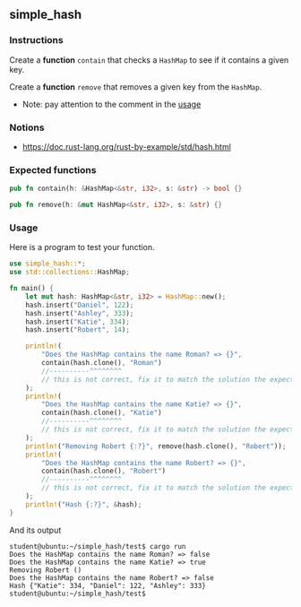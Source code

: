 ## simple_hash

### Instructions

Create a **function** `contain` that checks a `HashMap` to see if it contains a given key.

Create a **function** `remove` that removes a given key from the `HashMap`.

- Note: pay attention to the comment in the [usage](#usage)

### Notions

- https://doc.rust-lang.org/rust-by-example/std/hash.html

### Expected functions

```rust
pub fn contain(h: &HashMap<&str, i32>, s: &str) -> bool {}

pub fn remove(h: &mut HashMap<&str, i32>, s: &str) {}
```

### Usage

Here is a program to test your function.

```rust
use simple_hash::*;
use std::collections::HashMap;

fn main() {
    let mut hash: HashMap<&str, i32> = HashMap::new();
    hash.insert("Daniel", 122);
    hash.insert("Ashley", 333);
    hash.insert("Katie", 334);
    hash.insert("Robert", 14);

    println!(
        "Does the HashMap contains the name Roman? => {}",
        contain(hash.clone(), "Roman")
        //----------^^^^^^^^
        // this is not correct, fix it to match the solution the expected function
    );
    println!(
        "Does the HashMap contains the name Katie? => {}",
        contain(hash.clone(), "Katie")
        //----------^^^^^^^^
        // this is not correct, fix it to match the solution the expected function
    );
    println!("Removing Robert {:?}", remove(hash.clone(), "Robert"));
    println!(
        "Does the HashMap contains the name Robert? => {}",
        contain(hash.clone(), "Robert")
        //----------^^^^^^^^
        // this is not correct, fix it to match the solution the expected function
    );
    println!("Hash {:?}", &hash);
}
```

And its output

```console
student@ubuntu:~/simple_hash/test$ cargo run
Does the HashMap contains the name Roman? => false
Does the HashMap contains the name Katie? => true
Removing Robert ()
Does the HashMap contains the name Robert? => false
Hash {"Katie": 334, "Daniel": 122, "Ashley": 333}
student@ubuntu:~/simple_hash/test$
```
